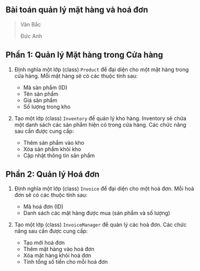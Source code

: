 ## Bài toán quản lý mặt hàng và hoá đơn
> Văn Bắc
> 
> Đức Anh
## Phần 1: Quản lý Mặt hàng trong Cửa hàng

1.  Định nghĩa một lớp (class) `Product` để đại diện cho một mặt hàng trong cửa hàng. Mỗi mặt hàng sẽ có các thuộc tính sau:
    
    -   Mã sản phẩm (ID)
    -   Tên sản phẩm
    -   Giá sản phẩm
    -   Số lượng trong kho
2.  Tạo một lớp (class) `Inventory` để quản lý kho hàng. Inventory sẽ chứa một danh sách các sản phẩm hiện có trong cửa hàng. Các chức năng sau cần được cung cấp:
    
    -   Thêm sản phẩm vào kho
    -   Xóa sản phẩm khỏi kho
    -   Cập nhật thông tin sản phẩm

## Phần 2: Quản lý Hoá đơn

1.  Định nghĩa một lớp (class) `Invoice` để đại diện cho một hoá đơn. Mỗi hoá đơn sẽ có các thuộc tính sau:
    
    -   Mã hoá đơn (ID)
    -   Danh sách các mặt hàng được mua (sản phẩm và số lượng)
2.  Tạo một lớp (class) `InvoiceManager` để quản lý các hoá đơn. Các chức năng sau cần được cung cấp:
    
    -   Tạo mới hoá đơn
    -   Thêm mặt hàng vào hoá đơn
    -   Xóa mặt hàng khỏi hoá đơn
    -   Tính tổng số tiền cho mỗi hoá đơn
